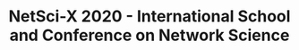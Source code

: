 ---
title: NetSci-X 2020 - International School and Conference on Network Science
start: "2020-01-20"
end: "2020-01-23"
location: Waseda University, Tokyo, Japan
credit: 
images: [image01-lg.jpg, image02-lg.jpg, image03-lg.jpg, image04-lg.jpg, image05-lg.jpg, image06-lg.jpg]
thumbs: [image01-thb.jpg, image02-thb.jpg, image03-thb.jpg, image04-thb.jpg, image05-thb.jpg, image06-thb.jpg]
---